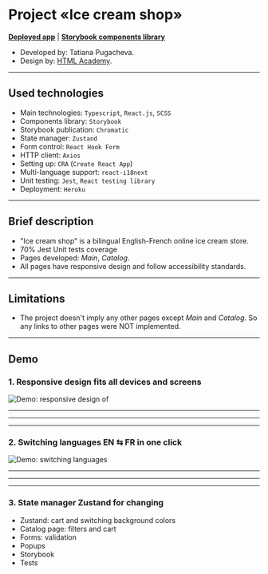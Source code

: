 # Project «Ice cream shop»

**[Deployed app](https://ice-cream-shop-t.herokuapp.com/main)** | **[Storybook components library](https://www.chromatic.com/library?appId=640f67b11514dd0e2d762984)**

* Developed by: Tatiana Pugacheva.
* Design by: [HTML Academy](https://htmlacademy.ru/).

---

## Used technologies

* Main technologies: `Typescript`, `React.js`, `SCSS`
* Components library: `Storybook`
* Storybook publication: `Chromatic`
* State manager: `Zustand`
* Form control: `React Hook Form`
* HTTP client: `Axios`
* Setting up: `CRA` (`Create React App`)
* Multi-language support: `react-i18next`
* Unit testing: `Jest`, `React testing library`
* Deployment: `Heroku`

---

## Brief description

* "Ice cream shop" is a bilingual English-French online ice cream store.
* 70% Jest Unit tests coverage
* Pages developed: *Main*, *Catalog*.
* All pages have responsive design and follow accessibility standards.

---

## Limitations

* The project doesn't imply any other pages except *Main* and *Catalog*. So any links to other pages were NOT implemented.

___

## Demo

### 1. Responsive design fits all devices and screens

![Demo: responsive design of ](gif/demo-responsive.gif)

---

---

---

### 2. Switching languages EN ⇆ FR in one click

![Demo: switching languages ](gif/demo-switch-lang.gif)

---

---

---

### 3. State manager Zustand for changing 

* Zustand: cart and switching background colors
* Catalog page: filters and cart
* Forms: validation
* Popups
* Storybook
* Tests
